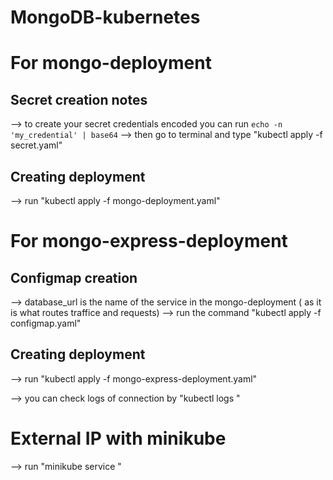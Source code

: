 # MongoDB-kubernetes

# For mongo-deployment
## Secret creation notes
--> to create your secret credentials encoded you can run `echo -n 'my_credential' | base64`
--> then go to terminal and type 
"kubectl apply -f secret.yaml"


## Creating deployment
--> run "kubectl apply -f mongo-deployment.yaml"

# For mongo-express-deployment
##  Configmap creation
--> database_url is the name of the service in the mongo-deployment ( as it is what routes traffice and requests)
--> run the command 
    "kubectl apply -f configmap.yaml"

##  Creating deployment
--> run "kubectl apply -f mongo-express-deployment.yaml"

--> you can check logs of connection by "kubectl logs <mongo-express-pod-name>"

# External IP with minikube
--> run "minikube service <mongo-express-service-name>"